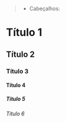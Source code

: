 <!-- Cebeçalhos -->
> * Cabeçalhos:

# Título 1
## Título 2
### Título 3
#### Título 4
##### Título 5
###### Título 6